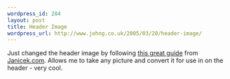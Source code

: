 ```yaml
--- 
wordpress_id: 284
layout: post
title: Header Image
wordpress_url: http://www.johng.co.uk/2005/03/20/header-image/
---
```

Just changed the header image by following <a href="http://www.janicek.com/archives/2005/02/23/rotating-image-banner-for-kubrick/">this great guide</a> from <a href="http://www.janicek.com/">Janicek.com</a>. Allows me to take any picture and convert it for use in on the header - very cool.
